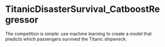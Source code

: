 # TitanicDisasterSurvival_CatboostRegressor
The competition is simple: use machine learning to create a model that predicts which passengers survived the Titanic shipwreck.
